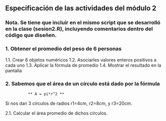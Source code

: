 ## Especificación de las actividades del módulo 2
### Nota. Se tiene que incluir en el mismo script que se desarrolló en la clase (sesion2.R), incluyendo comentarios dentro del código que diseñen.

### 1. Obtener el promedio del peso de 6 personas
  1.1. Crear 6 objetos numéricos
  1.2. Asociarles valores enteros positivos a cada uno
  1.3. Aplicar la fórmula de promedio
  1.4. Mostrar el resultado en la pantalla

### 2. Sabemos que el área de un círculo está dado por la fórmula
              ** A = pi*r^2 **
Si nos dan 3 círculos de radios r1=4cm, r2=8cm, y r3=20cm.

2.1. Calcular el área promedio de dichos círculos.
